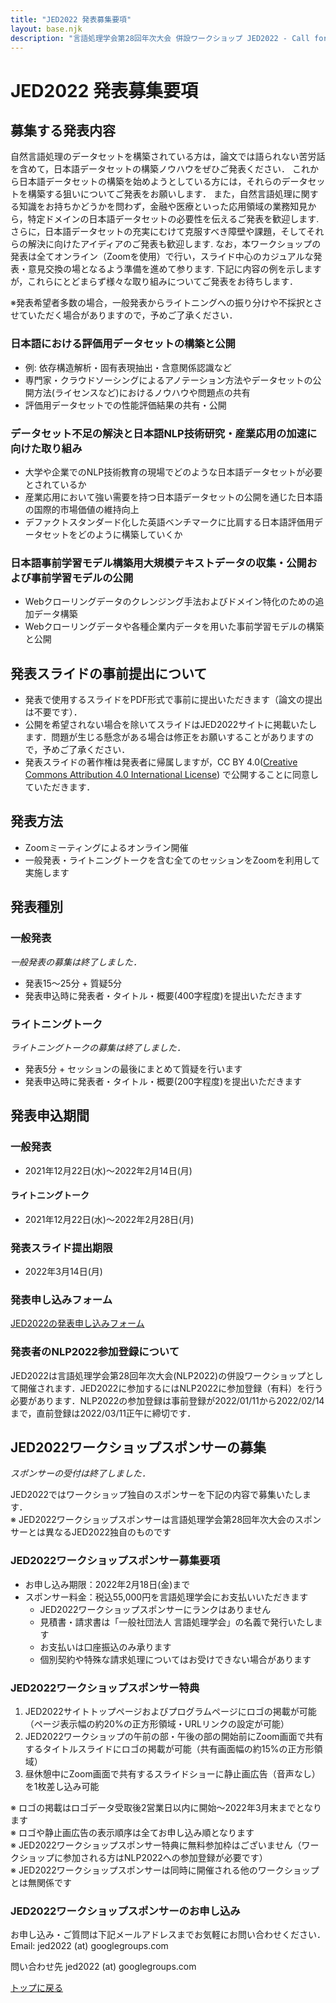 ```yaml
---
title: "JED2022 発表募集要項"
layout: base.njk
description: "言語処理学会第28回年次大会 併設ワークショップ JED2022 - Call for Papers"
---
```


# JED2022 発表募集要項

## 募集する発表内容
自然言語処理のデータセットを構築されている方は，論文では語られない苦労話を含めて，日本語データセットの構築ノウハウをぜひご発表ください．
これから日本語データセットの構築を始めようとしている方には，それらのデータセットを構築する狙いについてご発表をお願いします．
また，自然言語処理に関する知識をお持ちかどうかを問わず，金融や医療といった応用領域の業務知見から，特定ドメインの日本語データセットの必要性を伝えるご発表を歓迎します.
さらに，日本語データセットの充実にむけて克服すべき障壁や課題，そしてそれらの解決に向けたアイディアのご発表も歓迎します.
なお，本ワークショップの発表は全てオンライン（Zoomを使用）で行い，スライド中心のカジュアルな発表・意見交換の場となるよう準備を進めて参ります.
下記に内容の例を示しますが，これらにとどまらず様々な取り組みについてご発表をお待ちします．

※発表希望者多数の場合，一般発表からライトニングへの振り分けや不採択とさせていただく場合がありますので，予めご了承ください．

### 日本語における評価用データセットの構築と公開
- 例: 依存構造解析・固有表現抽出・含意関係認識など
- 専門家・クラウドソーシングによるアノテーション方法やデータセットの公開方法(ライセンスなど)におけるノウハウや問題点の共有
- 評価用データセットでの性能評価結果の共有・公開

### データセット不足の解決と日本語NLP技術研究・産業応用の加速に向けた取り組み
- 大学や企業でのNLP技術教育の現場でどのような日本語データセットが必要とされているか
- 産業応用において強い需要を持つ日本語データセットの公開を通じた日本語の国際的市場価値の維持向上
- デファクトスタンダード化した英語ベンチマークに比肩する日本語評価用データセットをどのように構築していくか

### 日本語事前学習モデル構築用大規模テキストデータの収集・公開および事前学習モデルの公開
- Webクローリングデータのクレンジング手法およびドメイン特化のための追加データ構築
- Webクローリングデータや各種企業内データを用いた事前学習モデルの構築と公開

## 発表スライドの事前提出について
- 発表で使用するスライドをPDF形式で事前に提出いただきます（論文の提出は不要です）．
- 公開を希望されない場合を除いてスライドはJED2022サイトに掲載いたします．問題が生じる懸念がある場合は修正をお願いすることがありますので，予めご了承ください．
- 発表スライドの著作権は発表者に帰属しますが，CC BY 4.0([Creative Commons Attribution 4.0 International License](https://creativecommons.org/licenses/by/4.0/deed.ja)) で公開することに同意していただきます．

## 発表方法
- Zoomミーティングによるオンライン開催
- 一般発表・ライトニングトークを含む全てのセッションをZoomを利用して実施します

## 発表種別

### 一般発表
*一般発表の募集は終了しました．*
- <span class="expired">発表15〜25分 + 質疑5分</span>
- <span class="expired">発表申込時に発表者・タイトル・概要(400字程度)を提出いただきます</span>

### ライトニングトーク
*ライトニングトークの募集は終了しました．*
- <span class="expired">発表5分 + セッションの最後にまとめて質疑を行います</span>
- <span class="expired">発表申込時に発表者・タイトル・概要(200字程度)を提出いただきます</span>

## 発表申込期間

### 一般発表
- <span class="expired">2021年12月22日(水)〜2022年2月14日(月)</span>

#### ライトニングトーク
- <span class="expired">2021年12月22日(水)〜2022年2月28日(月)</span>

### 発表スライド提出期限
- 2022年3月14日(月)
### 発表申し込みフォーム
<span class="expired">[JED2022の発表申し込みフォーム](https://docs.google.com/forms/d/e/1FAIpQLSfQjhS6afxXJ67wZ4y-nDHWtkkH5BxDjRvURhxPp255TvwIWw/viewform)</span>

### 発表者のNLP2022参加登録について
JED2022は言語処理学会第28回年次大会(NLP2022)の併設ワークショップとして開催されます．JED2022に参加するにはNLP2022に参加登録（有料）を行う必要があります．NLP2022の参加登録は事前登録が2022/01/11から2022/02/14まで，直前登録は2022/03/11正午に締切です．

## JED2022ワークショップスポンサーの募集
*スポンサーの受付は終了しました．*

<div class="expired">
JED2022ではワークショップ独自のスポンサーを下記の内容で募集いたします．</br>
※ JED2022ワークショップスポンサーは言語処理学会第28回年次大会のスポンサーとは異なるJED2022独自のものです  
</div>

### JED2022ワークショップスポンサー募集要項
- <span class="expired">お申し込み期限：2022年2月18日(金)まで</span>
- <span class="expired">スポンサー料金：税込55,000円を言語処理学会にお支払いいただきます</span>
  - <span class="expired">JED2022ワークショップスポンサーにランクはありません</span>
  - <span class="expired">見積書・請求書は「一般社団法人 言語処理学会」の名義で発行いたします</span>
  - <span class="expired">お支払いは口座振込のみ承ります</span>
  - <span class="expired">個別契約や特殊な請求処理についてはお受けできない場合があります</span>

### JED2022ワークショップスポンサー特典
1. <span class="expired">JED2022サイトトップページおよびプログラムページにロゴの掲載が可能（ページ表示幅の約20%の正方形領域・URLリンクの設定が可能）</span>
1. <span class="expired">JED2022ワークショップの午前の部・午後の部の開始前にZoom画面で共有するタイトルスライドにロゴの掲載が可能（共有画面幅の約15%の正方形領域）</span>
1. <span class="expired">昼休憩中にZoom画面で共有するスライドショーに静止画広告（音声なし）を1枚差し込み可能</span>

<div class="expired">
※ ロゴの掲載はロゴデータ受取後2営業日以内に開始〜2022年3月末までとなります</br>
※ ロゴや静止画広告の表示順序は全てお申し込み順となります</br>
※ JED2022ワークショップスポンサー特典に無料参加枠はございません（ワークショップに参加される方はNLP2022への参加登録が必要です）</br>
※ JED2022ワークショップスポンサーは同時に開催される他のワークショップとは無関係です</br>
</div>

### JED2022ワークショップスポンサーのお申し込み
<div class="expired">
お申し込み・ご質問は下記メールアドレスまでお気軽にお問い合わせください．</br>
Email: jed2022 (at) googlegroups.com
</div>

問い合わせ先 jed2022 (at) googlegroups.com

[トップに戻る](/)
